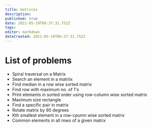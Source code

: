 ```yaml
---
title: matrices
description: 
published: true
date: 2021-05-19T06:37:31.752Z
tags: 
editor: markdown
dateCreated: 2021-05-19T06:37:31.752Z
---
```


# List of problems

* Spiral traversal on a Matrix
* Search an element in a matriix
* Find median in a row wise sorted matrix
* Find row with maximum no. of 1's
* Print elements in sorted order using row-column wise sorted matrix
* Maximum size rectangle
* Find a specific pair in matrix
* Rotate matrix by 90 degrees
* Kth smallest element in a row-cpumn wise sorted matrix
* Common elements in all rows of a given matrix